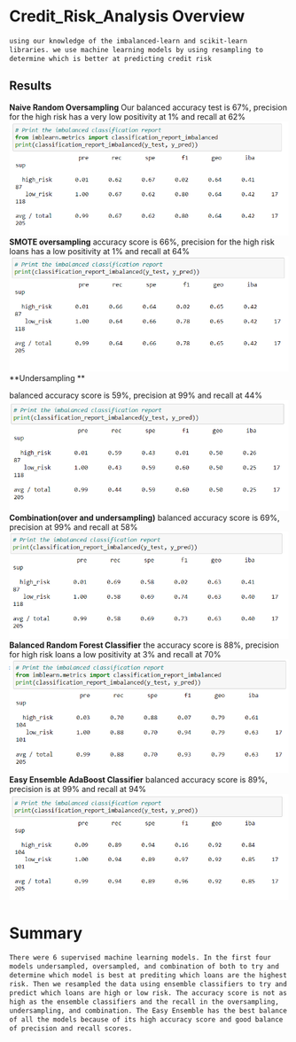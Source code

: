 # Credit_Risk_Analysis Overview 
	using our knowledge of the imbalanced-learn and scikit-learn libraries. we use machine learning models by using resampling to determine which is better at predicting credit risk
## Results
  **Naive Random Oversampling** 
		Our balanced accuracy test is 67%, precision for the high risk has a very low positivity at 1% and recall at 62%
![](Resources/images/naiverandomoversampling.png)
   **SMOTE oversampling**
		accuracy score is 66%, precision for the high risk loans has a low positivity at 1% and recall at 64%
![](Resources/images/SMOTEoversampling.png)
**Undersampling **
		
balanced accuracy score is 59%, precision at 99% and recall at 44%
![](Resources/images/undersampling.png)
	**Combination(over and undersampling)**
		balanced accuracy score is 69%, precision at 99% and recall at 58%
![](Resources/images/combo.png)
	**Balanced Random Forest Classifier**
		the accuracy score is 88%, precision for high risk loans a low positivity at 3% and recall at 70%
![](Resources/images/balancedrandomforest.png)
	**Easy Ensemble AdaBoost Classifier**
		balanced accuracy score is 89%, precision is at 99% and recall at 94%
![](Resources/images/easyensembleadaboost.png)
# Summary
	There were 6 supervised machine learning models. In the first four models undersampled, oversampled, and combination of both to try and determine which model is best at prediting which loans are the highest risk. Then we resampled the data using ensemble classifiers to try and predict which loans are high or low risk. The accuracy score is not as high as the ensemble classifiers and the recall in the oversampling, undersampling, and combination. The Easy Ensemble has the best balance of all the models because of its high accuracy score and good balance of precision and recall scores.
